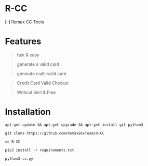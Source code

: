 # R-CC
[-] Remax CC Tools
# Features
> fast & easy 

> generate a valid card

> generate multi valid card

> Credit Card Valid Checker 

> Without limit & Free


# Installation

```
apt-get update && apt-get upgrade && apt-get install git python3 
```
```
git clone https://github.com/RemaxBoxTeam/R-CC
```
```
cd R-CC
```
```
pip3 install -r requirements.txt
```
```
python3 cc.py
```
